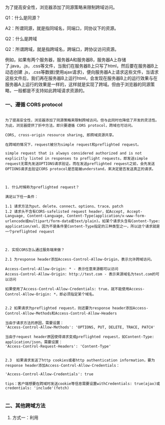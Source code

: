 
为了提高安全性，浏览器添加了同源策略来限制跨域访问。

Q1：什么是同源？

A2：所谓同源，就是指同域名，同端口，同协议下的资源。


Q2：什么是跨域

Q2：所谓跨域，就是指跨域名，跨端口，跨协议访问资源。

例如，如果有两个服务器，服务器A和服务器B，服务器A上存储了.java，.js，.css等文件，当我们在服务器B上只写了html，然后要在服务器B上动态创建 .js，.css等数据(使用ajax请求)，便向服务器A上请求这些文件，当请求这些文件后，我们再在服务器B上运行html，会发现在服务器B上的运行效果与在服务器A上运行的效果是一样的，这样就是实现了跨域。但由于浏览器的同源策略，一般都是不支持如此跨域请求资源的。


### 一、遵循 CORS protocol

```

为了提高安全性，浏览器添加了同源策略来限制跨域访问。但与此同时也降低了开发的灵活性。为此，浏览器提供了折中方法，即只要遵循 CORS protocol，跨域也可访问。

CORS, cross-origin resource sharing, 即跨域资源共享。

在跨域的情况下，request被分为simple request和preflighted request。

simple request that is always considered authorized and is not explicitly listed in responses to preflight requests，即发送simple request无需先发送OPTIONS请求验证。而在发送preflighted request之前，会先发送OPTIONS请求去验证CORS protocol是否能被understand，来决定是否发送真正的请求。



1. 什么时候称为preflighted request？

满足以下任一条件：

1.1 请求方法为put、delete、connect、options、trace、patch
1.2 请求头不含有CORS-safelisted request header，如Accept, Accept-Language, Content-Language, Content-Type(application/x-www-form-urlencode或multipart/form-data或text/plain)。如某个请求头含有Content-Type: application/xml，因为不是条件里Content-Type指定的三种类型之一，所以这个请求就是一个preflighted request



2. 实现CORS怎么通过服务端来做？

2.1 为response header添加Access-Control-Allow-Origin，表示允许跨域访问。

Access-Control-Allow-Origin: * - 表示任意来源都可以访问
Access-Control-Allow-Origin: http://test.com - 表示来源域名为test.com的可以访问

如果使用了Access-Control-Allow-Credentials: true，就不能使用Access-Control-Allow-Origin: *，即必须指定某个域名。


2.2 如果请求为preflighted request，则还要为response header添加Access-Control-Allow-Methods和Access-Control-Allow-Headers

当由于请求方法的原因，需要设置：
'Access-Control-Allow-Methods': 'OPTIONS, PUT, DELETE, TRACE, PATCH'

当由于request header原因使得请求变成preflighted request，如Content-Type: application/json，需要设置：
'Access-Control-Request-Headers': 'Content-Type'


2.3  如果请求发送了http cookies或者http authentication information，要为response header添加Access-Control-Allow-Credentials：

'Access-Control-Allow-Credentials': true

tips：客户端想要在跨域时发送cookie等信息需要设置withCredentials: true(ajax)或credentials: 'include'(fetch)


```


### 二、其他跨域方法

1. 方式一：利用 <script> 标签 src 属性不受同源策略影响
var oBtn = document.getElementById('btn');
oBtn.onclick = function() {

    /* 不带callback函数 */
    var _script = document.createElement("script");
    _script.src = "http://test.com/api/User.php?user="+_user+"message="+_message;
    _script.type = "text/javascript";

    /* 带callback函数 */
    var script = document.createElement("script");
    script.src = "https://api.douban.com/v2/book/search?q=javascript&count=1&callback=handleResponse";
    document.body.insertBefore(script, document.body.firstChild);   

};




2. 方式二：jQuery jsonp 和 getJSON
jsonp：json with padding，填充式json

/* $.get jsonp */
$(document).ready(function() {
　　$.get("http://10.9.156.108/HTML5/lesson24/test.js", null, function(){}, "jsonp");
});

/* $.ajax jsonp */
$.ajax({
    async: true,
    url: “https://api.douban.com/v2/book/search”,
    type: “GET”,
    datatype: “jsonp”,
    jsonpCallback: “handleResponse”,
    data: {
        a: "", 
        count: 1
    },
    Success: function(res, status, xhr) {
        Console.log(response);
    }
});


/* getJSON */
/* 若不带参数默认不跨域，带了参数则支持跨域 */

$.getJSON("https://api.douban.com/v2/book/search") //默认不跨域

$.getJSON("https://api.douban.com/v2/book/search?callback=?", //加上callback参数支持跨域
    function(data) { console.log(data); });

$.getJSON("https://api.douban.com/v2/book/search?q=javascript&count=1&callback=?", 
    function(data) { console.log(data); });

注意，jsonp 不能发送 post 请求，只要是使用 jsonp 方式，则请求一定是 get 方式，因为本质是 script 方式加载的

jsonp 存在的问题：如果所请求的其他域是不安全的，很可能会在响应中夹带一些恶意代码。



3. 方式三：CORS
CORS 定义一种跨域访问的机制，可以让 AJAX 实现跨域访问，CORS 允许一个域上的网络应用向另一个域提交。

场景：当你在本地开发前端业务，此时需要跟服务器上的后台业务进行数据交互时，本地计算机和远程服务器很明显是不同源的，此时可以让服务器后台的开发者通过 CORS 方式来允许前端的跨域请求：

header("Access-Control-Allow-Origin: *");
header("Access-Control-Allow-methods: POST,GET,DELETE,PUT,OPTIONS")



Node JS 实现的后台业务
App.all('*', function(req, res, next) {

	res.header('Access-Control-Allow-Origin', '*');
	res.header('Access-Control-Allow-Headers', 'Content-Type, Content-Length, Authorization, Accept, X-Requested-With, yourHeaderFeild');
	res.header('Access-Control-Allow-Methods', 'PUT, POST, GET, DELETE, OPTIONS');

	if(req.method == 'OPTIONS') { // options请求是查看服务端支持什么方式的请求
		res.send(200);
	} else {
		next();
	}
})



4. 方式四：配置代理
我们在使用如 vue、react 等前端框架开发时，会发现它们在前后端分离的前提下，实现跨域请求的方式是在配置文件中添加代理。具体可以根据具体应用谷歌。
